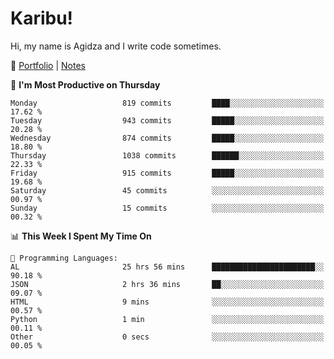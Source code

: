 # Karibu!
Hi, my name is Agidza and I write code sometimes.

🫧 [Portfolio](https://lynnagidza.github.io/) | [Notes](https://medium.com/me/stories/public)

<!--START_SECTION:waka-->
📅 **I'm Most Productive on Thursday** 

```text
Monday                   819 commits         ████░░░░░░░░░░░░░░░░░░░░░   17.62 % 
Tuesday                  943 commits         █████░░░░░░░░░░░░░░░░░░░░   20.28 % 
Wednesday                874 commits         █████░░░░░░░░░░░░░░░░░░░░   18.80 % 
Thursday                 1038 commits        ██████░░░░░░░░░░░░░░░░░░░   22.33 % 
Friday                   915 commits         █████░░░░░░░░░░░░░░░░░░░░   19.68 % 
Saturday                 45 commits          ░░░░░░░░░░░░░░░░░░░░░░░░░   00.97 % 
Sunday                   15 commits          ░░░░░░░░░░░░░░░░░░░░░░░░░   00.32 % 
```


📊 **This Week I Spent My Time On** 

```text
💬 Programming Languages: 
AL                       25 hrs 56 mins      ███████████████████████░░   90.18 % 
JSON                     2 hrs 36 mins       ██░░░░░░░░░░░░░░░░░░░░░░░   09.07 % 
HTML                     9 mins              ░░░░░░░░░░░░░░░░░░░░░░░░░   00.57 % 
Python                   1 min               ░░░░░░░░░░░░░░░░░░░░░░░░░   00.11 % 
Other                    0 secs              ░░░░░░░░░░░░░░░░░░░░░░░░░   00.05 % 
```


<!--END_SECTION:waka-->
<!--#### 💟 **Digital Swag**
[![@agidza's Holopin board](https://holopin.me/agidza)](https://holopin.io/@agidza)
